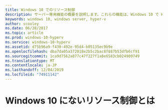 ```yaml
---
title: Windows 10 でのリソース制御
description: サーバー専用機能の概要を説明します。これらの機能は、Windows 10 で Hyper-V マネージャーに表示される可能性がありますが、使用することはできません。
keywords: windows 10, windows server, hyper-v
author: scooley
ms.date: 06/28/2017
ms.topic: article
ms.prod: windows-10-hyperv
ms.service: windows-10-hyperv
ms.assetid: d75b96a9-f430-492e-95d4-b05135ec9b9e
ms.openlocfilehash: dba7da05a372018e2b5c2bac8f887b53dfb6cf91
ms.sourcegitcommit: 1ca9d7562a877c47f227f1a8e6583cb024909749
ms.translationtype: MT
ms.contentlocale: ja-JP
ms.lasthandoff: 12/04/2019
ms.locfileid: "74911142"
---
```

# <a name="resource-controls-missing-on-windows-10"></a>Windows 10 にないリソース制御とは
